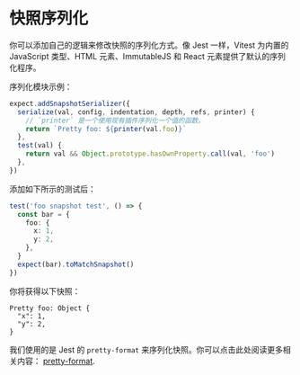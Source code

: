 # 快照序列化

你可以添加自己的逻辑来修改快照的序列化方式。像 Jest 一样，Vitest 为内置的 JavaScript 类型、HTML 元素、ImmutableJS 和 React 元素提供了默认的序列化程序。

序列化模块示例：

```ts
expect.addSnapshotSerializer({
  serialize(val, config, indentation, depth, refs, printer) {
    // `printer` 是一个使用现有插件序列化一个值的函数。
    return `Pretty foo: ${printer(val.foo)}`
  },
  test(val) {
    return val && Object.prototype.hasOwnProperty.call(val, 'foo')
  },
})
```

添加如下所示的测试后：

```ts
test('foo snapshot test', () => {
  const bar = {
    foo: {
      x: 1,
      y: 2,
    },
  }
  expect(bar).toMatchSnapshot()
})
```

你将获得以下快照：

```
Pretty foo: Object {
  "x": 1,
  "y": 2,
}
```

我们使用的是 Jest 的 `pretty-format` 来序列化快照。你可以点击此处阅读更多相关内容：
[pretty-format](https://github.com/facebook/jest/blob/main/packages/pretty-format/README.md#serialize).
